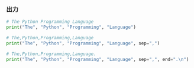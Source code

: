 ### 出力
```python
# The Python Programming Language
print("The", "Python", "Programming", "Language")
```

```python
# The,Python,Programming,Language
print("The", "Python", "Programming", "Language", sep=",")
```

```python
# The,Python,Programming,Language.
print("The", "Python", "Programming", "Language", sep=",", end=".\n")
```